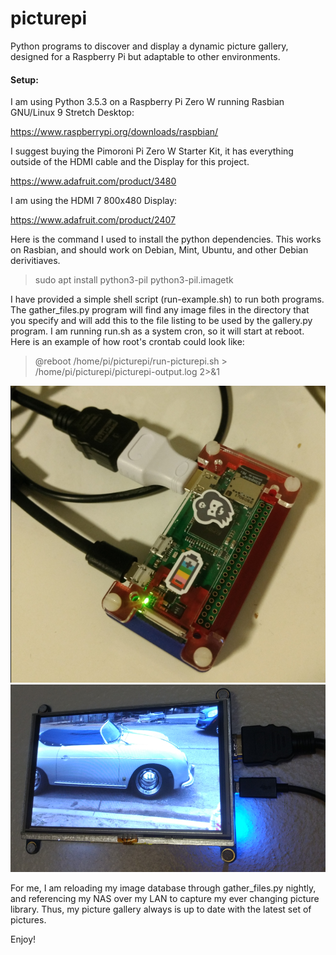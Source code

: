 # picturepi
Python programs to discover and display a dynamic picture gallery, designed for a Raspberry Pi but adaptable to other environments.

#### Setup:

I am using Python 3.5.3 on a Raspberry Pi Zero W running Rasbian GNU/Linux 9 Stretch Desktop:

https://www.raspberrypi.org/downloads/raspbian/

I suggest buying the Pimoroni Pi Zero W Starter Kit, it has everything outside of the HDMI cable and the Display for this project.  

https://www.adafruit.com/product/3480

I am using the HDMI 7 800x480 Display:

https://www.adafruit.com/product/2407

  Here is the command I used to install the python dependencies.  This works on Rasbian, and should work on Debian, Mint, Ubuntu, and other Debian derivitiaves.  

> sudo apt install python3-pil python3-pil.imagetk

I have provided a simple shell script (run-example.sh) to run both programs.  The gather_files.py program will find any image files in the directory that you specify and will add this to the file listing to be used by the gallery.py program.  I am running run.sh as a system cron, so it will start at reboot.  Here is an example of how root's crontab could look like:

> @reboot /home/pi/picturepi/run-picturepi.sh > /home/pi/picturepi/picturepi-output.log 2>&1 

![Image of PicturePi Zero](picturepi_zero.png)
![Image of PicturePi Display](picturepi_display.png)

For me, I am reloading my image database through gather_files.py nightly, and referencing my NAS over my LAN to capture my ever changing picture library.  Thus, my picture gallery always is up to date with the latest set of pictures.

Enjoy!


